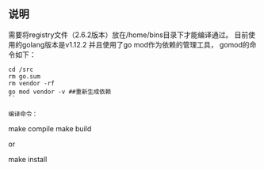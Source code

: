 ## 说明
需要将registry文件（2.6.2版本）放在/home/bins目录下才能编译通过。
目前使用的golang版本是v1.12.2  并且使用了go mod作为依赖的管理工具，
gomod的命令如下：
```
cd /src
rm go.sum
rm vendor -rf
go mod vendor -v ##重新生成依赖
``

编译命令：
```
make compile
make build

or

make install
```
